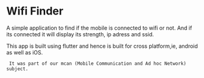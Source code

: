 # Wifi Finder

A simple application to find if the mobile is connected to wifi or not. And if its connected it will display its strength, ip adress and ssid.

This app is built using flutter and hence is built for cross platform,ie, android as well as iOS.

` 
It was part of our mcan (Mobile Communication and Ad hoc Network) subject.
`
